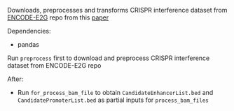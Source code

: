Downloads, preprocesses and transforms CRISPR interference dataset from [ENCODE-E2G](https://github.com/karbalayghareh/ENCODE-E2G) repo from this [paper](https://www.biorxiv.org/content/10.1101/2023.11.09.563812v1)

Dependencies:
  - pandas

Run `preprocess` first to download and preprocess CRISPR interference dataset from ENCODE-E2G repo

After:
  - Run `for_process_bam_file` to obtain `CandidateEnhancerList.bed` and `CandidatePromoterList.bed` as partial inputs for `process_bam_files`

